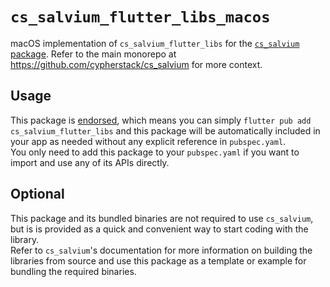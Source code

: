 # `cs_salvium_flutter_libs_macos`
macOS implementation of `cs_salvium_flutter_libs` for the
[`cs_salvium` package](https://pub.dev/packages/cs_salvium).  Refer to the main
monorepo at https://github.com/cypherstack/cs_salvium for more context.

## Usage
This package is [endorsed](https://flutter.dev/to/endorsed-federated-plugin), which means you can simply
`flutter pub add cs_salvium_flutter_libs` and this package will be automatically
included in your app as needed without any explicit reference in `pubspec.yaml`.  
You only need to add this package to your `pubspec.yaml` if you want to import
and use any of its APIs directly.

## Optional
This package and its bundled binaries are not required to use `cs_salvium`, but
is is provided as a quick and convenient way to start coding with the library.  
Refer to `cs_salvium`'s documentation for more information on building the
libraries from source and use this package as a template or example for bundling
the required binaries.
